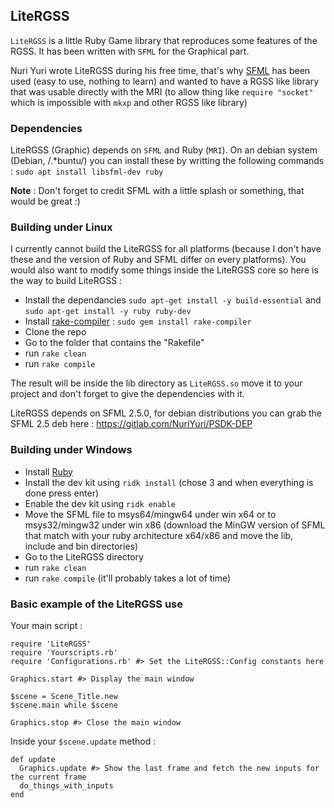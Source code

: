 ## LiteRGSS

`LiteRGSS` is a little Ruby Game library that reproduces some features of the RGSS. It has been written with `SFML` for the Graphical part.

Nuri Yuri wrote LiteRGSS during his free time, that's why [SFML](https://www.sfml-dev.org/index-fr.php"SFML") has been used (easy to use, nothing to learn) and wanted to have a RGSS like library that was usable directly with the MRI (to allow thing like `require "socket"` which is impossible with `mkxp` and other RGSS like library)

### Dependencies

LiteRGSS (Graphic) depends on `SFML` and Ruby (`MRI`). On an debian system (Debian, /.*buntu/) you can install these by writting the following commands :
```sudo apt install libsfml-dev ruby```

**Note** : Don't forget to credit SFML with a little splash or something, that would be great :)

### Building under Linux

I currently cannot build the LiteRGSS for all platforms (because I don't have these and the version of Ruby and SFML differ on every platforms). You would also want to modify some things inside the LiteRGSS core so here is the way to build LiteRGSS :

- Install the dependancies `sudo apt-get install -y build-essential` and `sudo apt-get install -y ruby ruby-dev`
- Install [rake-compiler](https://github.com/rake-compiler/rake-compiler"rake-compiler") : `sudo gem install rake-compiler`
- Clone the repo
- Go to the folder that contains the "Rakefile"
- run `rake clean`
- run `rake compile`

The result will be inside the lib directory as `LiteRGSS.so` move it to your project and don't forget to give the dependencies with it.

LiteRGSS depends on SFML 2.5.0, for debian distributions you can grab the SFML 2.5 deb here : https://gitlab.com/NuriYuri/PSDK-DEP

### Building under Windows

- Install [Ruby](https://rubyinstaller.org/ "Ruby Installer")
- Install the dev kit using `ridk install` (chose 3 and when everything is done press enter)
- Enable the dev kit using `ridk enable`
- Move the SFML file to msys64/mingw64 under win x64 or to msys32/mingw32 under win x86 (download the MinGW version of SFML that match with your ruby architecture x64/x86 and move the lib, include and bin directories)
- Go to the LiteRGSS directory
- run `rake clean`
- run `rake compile` (it'll probably takes a lot of time)

### Basic example of the LiteRGSS use

Your main script :

    require 'LiteRGSS'
    require 'Yourscripts.rb'
    require 'Configurations.rb' #> Set the LiteRGSS::Config constants here
    
    Graphics.start #> Display the main window
    
    $scene = Scene_Title.new
    $scene.main while $scene
    
    Graphics.stop #> Close the main window
 Inside your `$scene.update` method :

    def update
      Graphics.update #> Show the last frame and fetch the new inputs for the current frame
      do_things_with_inputs
    end
